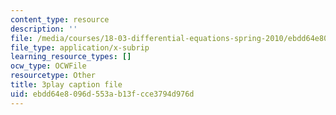 ```yaml
---
content_type: resource
description: ''
file: /media/courses/18-03-differential-equations-spring-2010/ebdd64e8096d553ab13fcce3794d976d_eyNm7XGJr4s.vtt
file_type: application/x-subrip
learning_resource_types: []
ocw_type: OCWFile
resourcetype: Other
title: 3play caption file
uid: ebdd64e8-096d-553a-b13f-cce3794d976d
---
```

